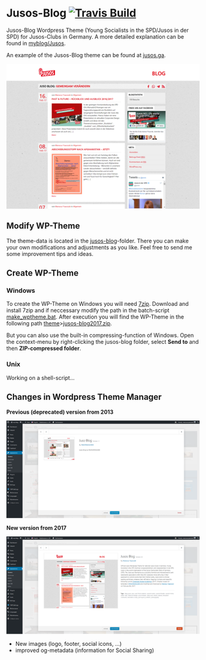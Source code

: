 # Jusos-Blog [![Travis Build][travis]](https://travis-ci.org/mansouryaacoubi/Jusos-Blog)

Jusos-Blog Wordpress Theme (Young Socialists in the SPD/Jusos in der SPD) for Jusos-Clubs in Germany.
A more detailed explanation can be found in [myblog/Jusos][myblog].

An example of the Jusos-Blog theme can be found at [jusos.ga][juexmp].

![Screenshot of Jusos-Blog ver. 2.0][screen]

## Modify WP-Theme
The theme-data is located in the [jusos-blog][jublog]-folder. There you can make
your own modifications and adjustments as you like. Feel free to send me some improvement tips
and ideas.

## Create WP-Theme

### Windows
To create the WP-Theme on Windows you will need [7zip][sevzip]. Download and install 7zip and
if neccessary modify the path in the batch-script [make_wptheme.bat][winscr].
After execution you will find the WP-Theme in the following path [theme][thmdir]>[jusos-blog2017.zip][thmzip].

But you can also use the built-in compressing-function of Windows. Open the context-menu by right-clicking
the jusos-blog folder, select **Send to** and then **ZIP-compressed folder**.

### Unix
Working on a shell-script...

## Changes in Wordpress Theme Manager

**Previous (deprecated) version from 2013**

![previous Jusos theme 2013][oldver]

**New version from 2017**

![new Jusos theme 2017][newver]

- New images (logo, footer, social icons, ...)
- improved og-metadata (information for Social Sharing)


[travis]: <https://travis-ci.org/mansouryaacoubi/Jusos-Blog.svg?branch=master>
[myblog]: <http://mansour.yaacoubi.com/create-your-own-jusos-blog/>
[sevzip]: <http://www.7-zip.org/>
[juexmp]: <http://jusos.ga>
[jublog]: <https://github.com/mansouryaacoubi/Jusos-Blog/blob/master/jusos-blog>
[winscr]: <https://github.com/mansouryaacoubi/Jusos-Blog/blob/master/make_wptheme.bat>
[thmdir]: <https://github.com/mansouryaacoubi/Jusos-Blog/blob/master/theme>
[thmzip]: <https://github.com/mansouryaacoubi/Jusos-Blog/raw/master/theme/jusos-blog2017.zip>
[oldver]: <https://github.com/mansouryaacoubi/Jusos-Blog/raw/master/design-update/ver1.1.png>
[newver]: <https://github.com/mansouryaacoubi/Jusos-Blog/raw/master/design-update/ver2.0.png>
[screen]: <https://github.com/mansouryaacoubi/Jusos-Blog/raw/master/jusos-blog/screenshot.png>